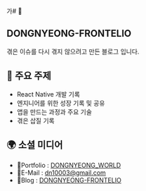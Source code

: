 가# 👋

## DONGNYEONG-FRONTELIO

겪은 이슈를 다시 겪지 않으려고 만든 블로그 입니다.

## 📝 주요 주제

- React Native 개발 기록
- 엔지니어를 위한 성장 기록 및 공유
- 앱을 만드는 과정과 주요 기술
- 겪은 삽질 기록

## 🌍 소셜 미디어

- 🙂Portfolio : [DONGNYEONG_WORLD](https://www.dongnyeong.world/)
- 📧E-Mail : dn10003@gmail.com
- 🌟Blog : [DONGNYEONG-FRONTELIO](https://kdn0325.github.io/)
